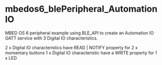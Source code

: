 # mbedos6_blePeripheral_AutomationIO
MBED OS 6 peripheral example using BLE_API to create an Automation IO GATT service with 3 Digital IO characteristics.

2 x Digital IO characteristics have READ | NOTIFY property for 2 x momentary buttons
1 x Digital IO characteristic have a WRITE property for 1 x LED
